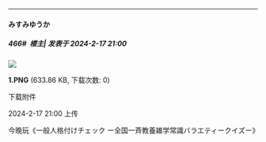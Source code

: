 
*****

####  みすみゆうか  
##### 466#         楼主| 发表于 2024-2-17 21:00

<img src="https://img.saraba1st.com/forum/202402/17/210021axo5oc9bobxazac5.png" referrerpolicy="no-referrer">

<strong>1.PNG</strong> (633.86 KB, 下载次数: 0)

下载附件

2024-2-17 21:00 上传

今晚玩《一般人格付けチェック ー全国一斉教養雑学常識バラエティークイズー》

